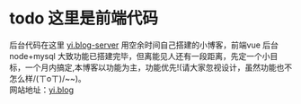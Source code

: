 # todo 这里是前端代码
后台代码在这里 [yi.blog-server](https://github.com/912187345/yi.blog-server "后端代码")
用空余时间自己搭建的小博客，前端vue 后台 node+mysql 大致功能已搭建完毕，但离能见人还有一段距离，先定一个小目标，一个月内搞定,本博客以功能为主，功能优先!(请大家忽视设计，虽然功能也不怎么样/(ㄒoㄒ)/~~)。
<br/>网站地址：[yi.blog](http://120.79.208.33/#/blogList "网站")